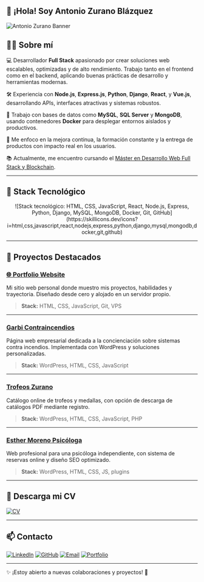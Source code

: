 ## 👋 ¡Hola! Soy Antonio Zurano Blázquez

![Antonio Zurano Banner](assets/images/antonio-zurano-banner.png)

## 👨‍💻 Sobre mí

💻 Desarrollador **Full Stack** apasionado por crear soluciones web escalables, optimizadas y de alto rendimiento. Trabajo tanto en el frontend como en el backend, aplicando buenas prácticas de desarrollo y herramientas modernas.

🛠️ Experiencia con **Node.js**, **Express.js**, **Python**, **Django**, **React**, y **Vue.js**, desarrollando APIs, interfaces atractivas y sistemas robustos.

🧱 Trabajo con bases de datos como **MySQL**, **SQL Server** y **MongoDB**, usando contenedores **Docker** para desplegar entornos aislados y productivos.

🎯 Me enfoco en la mejora continua, la formación constante y la entrega de productos con impacto real en los usuarios.

📚 Actualmente, me encuentro cursando el [Máster en Desarrollo Web Full Stack y Blockchain](https://www.conquerblocks.com/master-desarrollo-web-full-stack).

---

## 🧰 Stack Tecnológico

<p align="center">
  ![Stack tecnológico: HTML, CSS, JavaScript, React, Node.js, Express, Python, Django, MySQL, MongoDB, Docker, Git, GitHub](https://skillicons.dev/icons?i=html,css,javascript,react,nodejs,express,python,django,mysql,mongodb,docker,git,github)
</p>

---

## 🚀 Proyectos Destacados

### [🌐 Portfolio Website](https://dev.antoniozurano.com)

Mi sitio web personal donde muestro mis proyectos, habilidades y trayectoria. Diseñado desde cero y alojado en un servidor propio.

> **Stack:** HTML, CSS, JavaScript, Git, VPS

---

### [Garbi Contraincendios](https://www.garbicontraincendios.es)

Página web empresarial dedicada a la concienciación sobre sistemas contra incendios. Implementada con WordPress y soluciones personalizadas.

> **Stack:** WordPress, HTML, CSS, JavaScript

---

### [Trofeos Zurano](https://www.trofeoszurano.com)

Catálogo online de trofeos y medallas, con opción de descarga de catálogos PDF mediante registro.

> **Stack:** WordPress, HTML, CSS, JavaScript, PHP

---

### [Esther Moreno Psicóloga](https://www.esthermorenopsicologia.com)

Web profesional para una psicóloga independiente, con sistema de reservas online y diseño SEO optimizado.

> **Stack:** WordPress, HTML, CSS, JS, plugins

---

## 📄 Descarga mi CV

[![CV](https://img.shields.io/badge/Currículum-Antonio%20Zurano-0A66C2?style=for-the-badge&logo=readthedocs&logoColor=white)](assets/cv/CV_AntonioZurano.pdf)

---

## 📫 Contacto

[![LinkedIn](https://img.shields.io/badge/LinkedIn-AntonioZurano-0077B5?style=for-the-badge&logo=linkedin&logoColor=white)](https://www.linkedin.com/in/antoniozurano/)
[![GitHub](https://img.shields.io/badge/GitHub-AntonioZurano-181717?style=for-the-badge&logo=github&logoColor=white)](https://github.com/AntonioZurano)
[![Email](https://img.shields.io/badge/info@antoniozurano.com-Email-D14836?style=for-the-badge&logo=gmail&logoColor=white)](mailto:info@antoniozurano.com)
[![Portfolio](https://img.shields.io/badge/Web%20Personal-antoniozurano.com-255E63?style=for-the-badge&logo=About.me&logoColor=white)](https://www.antoniozurano.com)

---

✨ ¡Estoy abierto a nuevas colaboraciones y proyectos! 🚀
